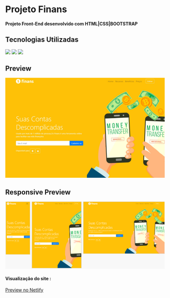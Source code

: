 <h1>Projeto Finans</h1>
<h4>Projeto Front-End desenvolvido com HTML|CSS|BOOTSTRAP</h4>
<h2>Tecnologias Utilizadas</h2>
<div style="display: inline_block">
  <img  src="https://img.shields.io/badge/HTML5-E34F26?style=for-the-badge&logo=html5&logoColor=white">
  <img src="https://img.shields.io/badge/CSS3-1572B6?style=for-the-badge&logo=css3&logoColor=white">
  <img src="https://img.shields.io/badge/JavaScript-F7DF1E?style=for-the-badge&logo=javascript&logoColor=black">
 </div>
<h2>Preview</h2>
<img margin-bottom="20px" src="img/readme2.jpg"">
<h2>Responsive Preview</h2>
<img margin-bottom="20px" src="img/readme.PNG"">
<h4  style="display: inline_block">Visualização do site :</h4><a   style="display: inline_block" target="blank" href="https://jordanshoessite.netlify.app">Preview no Netlify</a>


